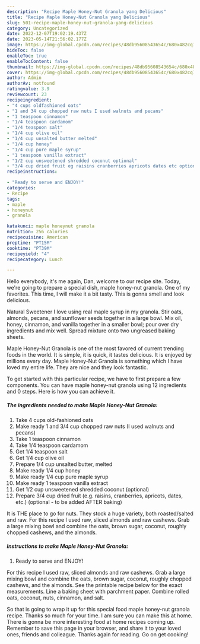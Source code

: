 ```yaml
---
description: "Recipe Maple Honey-Nut Granola yang Delicious"
title: "Recipe Maple Honey-Nut Granola yang Delicious"
slug: 501-recipe-maple-honey-nut-granola-yang-delicious
category: Uncategorized
date: 2022-12-07T19:02:19.437Z
date: 2023-05-14T21:56:02.177Z
image: https://img-global.cpcdn.com/recipes/48db95608543654c/680x482cq70/maple-honey-nut-granola-recipe-main-photo.jpg
hideToc: false
enableToc: true
enableTocContent: false
thumbnail: https://img-global.cpcdn.com/recipes/48db95608543654c/680x482cq70/maple-honey-nut-granola-recipe-main-photo.jpg
cover: https://img-global.cpcdn.com/recipes/48db95608543654c/680x482cq70/maple-honey-nut-granola-recipe-main-photo.jpg
author: Admin
authorAv: notfound
ratingvalue: 3.9
reviewcount: 23
recipeingredient:
- "4 cups oldfashioned oats"
- "1 and 34 cup chopped raw nuts I used walnuts and pecans"
- "1 teaspoon cinnamon"
- "1/4 teaspoon cardamom"
- "1/4 teaspoon salt"
- "1/4 cup olive oil"
- "1/4 cup unsalted butter melted"
- "1/4 cup honey"
- "1/4 cup pure maple syrup"
- "1 teaspoon vanilla extract"
- "1/2 cup unsweetened shredded coconut optional"
- "3/4 cup dried fruit eg raisins cranberries apricots dates etc optional  to be added AFTER baking"
recipeinstructions:

- "Ready to serve and ENJOY!"
categories:
- Recipe
tags:
- maple
- honeynut
- granola

katakunci: maple honeynut granola 
nutrition: 256 calories
recipecuisine: American
preptime: "PT15M"
cooktime: "PT39M"
recipeyield: "4"
recipecategory: Lunch

---
```



Hello everybody, it's me again, Dan, welcome to our recipe site. Today, we're going to prepare a special dish, maple honey-nut granola. One of my favorites. This time, I will make it a bit tasty. This is gonna smell and look delicious.

Natural Sweetener I love using real maple syrup in my granola. Stir oats, almonds, pecans, and sunflower seeds together in a large bowl. Mix oil, honey, cinnamon, and vanilla together in a smaller bowl; pour over dry ingredients and mix well. Spread mixture onto two ungreased baking sheets.

Maple Honey-Nut Granola is one of the most favored of current trending foods in the world. It is simple, it is quick, it tastes delicious. It is enjoyed by millions every day. Maple Honey-Nut Granola is something which I have loved my entire life. They are nice and they look fantastic.


To get started with this particular recipe, we have to first prepare a few components. You can have maple honey-nut granola using 12 ingredients and 0 steps. Here is how you can achieve it.

<!--inarticleads1-->

##### The ingredients needed to make Maple Honey-Nut Granola:

1. Take 4 cups old-fashioned oats
1. Make ready 1 and 3/4 cup chopped raw nuts (I used walnuts and pecans)
1. Take 1 teaspoon cinnamon
1. Take 1/4 teaspoon cardamom
1. Get 1/4 teaspoon salt
1. Get 1/4 cup olive oil
1. Prepare 1/4 cup unsalted butter, melted
1. Make ready 1/4 cup honey
1. Make ready 1/4 cup pure maple syrup
1. Make ready 1 teaspoon vanilla extract
1. Get 1/2 cup unsweetened shredded coconut (optional)
1. Prepare 3/4 cup dried fruit (e.g. raisins, cranberries, apricots, dates, etc.) (optional - to be added AFTER baking)


It is THE place to go for nuts. They stock a huge variety, both roasted/salted and raw. For this recipe I used raw, sliced almonds and raw cashews. Grab a large mixing bowl and combine the oats, brown sugar, coconut, roughly chopped cashews, and the almonds. 

<!--inarticleads2-->

##### Instructions to make Maple Honey-Nut Granola:


1. Ready to serve and ENJOY!

For this recipe I used raw, sliced almonds and raw cashews. Grab a large mixing bowl and combine the oats, brown sugar, coconut, roughly chopped cashews, and the almonds. See the printable recipe below for the exact measurements. Line a baking sheet with parchment paper. Combine rolled oats, coconut, nuts, cinnamon, and salt. 

So that is going to wrap it up for this special food maple honey-nut granola recipe. Thanks so much for your time. I am sure you can make this at home. There is gonna be more interesting food at home recipes coming up. Remember to save this page in your browser, and share it to your loved ones, friends and colleague. Thanks again for reading. Go on get cooking!
